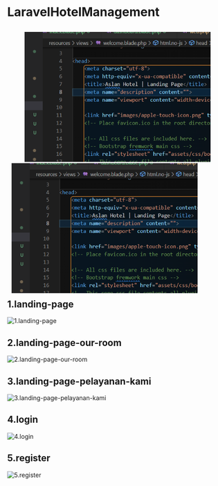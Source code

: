 # LaravelHotelManagement

<div class="head" style="float:left; padding:10px; width:100%;texta-align:center;">
<img src="myread/screenshots/contoh1.png" style="height :300px; width:430px; margin-left:30px;margin-right:30px">
<img src="myread/screenshots/contoh1.png" style="height :300px; width:430px;">
</div>

## 1.landing-page
![1.landing-page](/uploads/a3f17ac2e0ec64d91abe68eb5149596d/1.landing-page.png)

## 2.landing-page-our-room
![2.landing-page-our-room](/uploads/0cf8631ea2526a4f59a5893eb63f6d67/2.landing-page-our-room.png)

## 3.landing-page-pelayanan-kami
![3.landing-page-pelayanan-kami](/uploads/b36b07570ccacf0f1a51c85caf6d6108/3.landing-page-pelayanan-kami.png)

## 4.login
![4.login](/uploads/fa78988b9985f765bafef7894b3620dc/4.login.png)

## 5.register
![5.register](/uploads/4604688dee27ff8f839f53a28d194de0/5.register.png)
